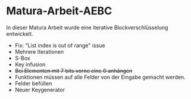 # Matura-Arbeit-AEBC
In dieser Matura Arbeit wurde eine iterative Blockverschlüsselung entwickelt.

- Fix: "List index is out of range" issue
- Mehrere Iterationen
- S-Box
- Key infusion
- ~~Bei Elementen mit 7 bits vorne eine 0 anhängen~~
- Funktionen müssen auf alle Felder von der Eingabe gemacht werden.
- Felder befüllen
- Neuer Keygenerator
